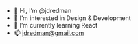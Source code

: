 - 👋 Hi, I’m @jdredman
- 👀 I’m interested in Design & Development
- 🌱 I’m currently learning React
- 📫 jdredman@gmail.com
